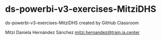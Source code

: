 # ds-powerbi-v3-exercises-MitziDHS
ds-powerbi-v3-exercises-MitziDHS created by GitHub Classroom

Mitzi Daniela Hernández Sánchez
mitzi.hernandez@train.ia.center
